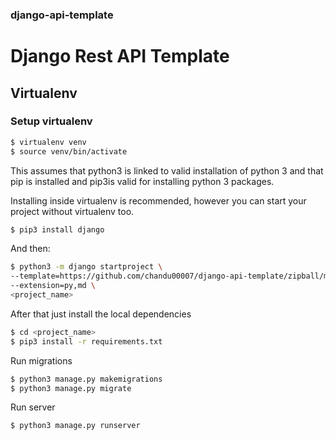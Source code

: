 ### django-api-template
# Django Rest API Template


## Virtualenv

### Setup virtualenv

```bash
$ virtualenv venv
$ source venv/bin/activate
```
This assumes that python3 is linked to valid installation of python 3 and that pip is installed and pip3is valid for installing python 3 packages.


Installing inside virtualenv is recommended, however you can start your project without virtualenv too.

```bash
$ pip3 install django
```
And then:

```bash
$ python3 -m django startproject \
--template=https://github.com/chandu00007/django-api-template/zipball/master \
--extension=py,md \
<project_name>
```

After that just install the local dependencies
```bash
$ cd <project_name>
$ pip3 install -r requirements.txt
```

Run migrations
```bash
$ python3 manage.py makemigrations
$ python3 manage.py migrate
```

Run server
```bash
$ python3 manage.py runserver
```





